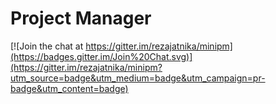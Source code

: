 # Project Manager 

[![Join the chat at https://gitter.im/rezajatnika/minipm](https://badges.gitter.im/Join%20Chat.svg)](https://gitter.im/rezajatnika/minipm?utm_source=badge&utm_medium=badge&utm_campaign=pr-badge&utm_content=badge)
